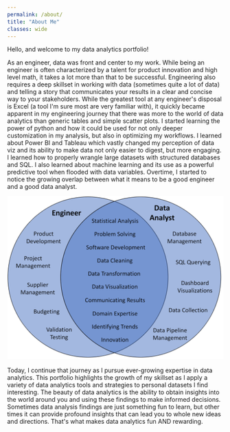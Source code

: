 ```yaml
---
permalink: /about/
title: "About Me"
classes: wide
---
```


Hello, and welcome to my data analytics portfolio!

As an engineer, data was front and center to my work. While being an engineer is often characterized by a talent for product innovation and high level math, it takes a lot more than that to be successful. Engineering also requires a deep skillset in working with data (sometimes quite a lot of data) and telling a story that communicates your results in a clear and concise way to your stakeholders. While the greatest tool at any engineer's disposal is Excel (a tool I'm sure most are very familiar with), it quickly became apparent in my engineering journey that there was more to the world of data analytics than generic tables and simple scatter plots. I started learning the power of python and how it could be used for not only deeper customization in my analysis, but also in optimizing my workflows. I learned about Power BI and Tableau which vastly changed my perception of data viz and its ability to make data not only easier to digest, but more engaging. I learned how to properly wrangle large datasets with structured databases and SQL. I also learned about machine learning and its use as a powerful predictive tool when flooded with data variables. Overtime, I started to notice the growing overlap between what it means to be a good engineer and a good data analyst.


![png](/assets/images/Venn_Diagram.png)


Today, I continue that journey as I pursue ever-growing expertise in data analytics. This portfolio highlights the growth of my skillset as I apply a variety of data analytics tools and strategies to personal datasets I find interesting. The beauty of data analytics is the ability to obtain insights into the world around you and using these findings to make informed decisions. Sometimes data analysis findings are just something fun to learn, but other times it can provide profound insights that can lead you to whole new ideas and directions. That's what makes data analytics fun AND rewarding.
